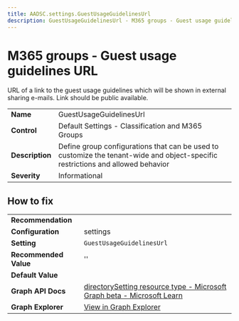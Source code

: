 ```yaml
---
title: AADSC.settings.GuestUsageGuidelinesUrl
description: GuestUsageGuidelinesUrl - M365 groups - Guest usage guidelines URL
---
```


# M365 groups - Guest usage guidelines URL

URL of a link to the guest usage guidelines which will be shown in external sharing e-mails. Link should be public available.

| | |
|-|-|
| **Name** | GuestUsageGuidelinesUrl |
| **Control** | Default Settings - Classification and M365 Groups |
| **Description** | Define group configurations that can be used to customize the tenant-wide and object-specific restrictions and allowed behavior |
| **Severity** | Informational |



## How to fix
| | |
|-|-|
| **Recommendation** |  |
| **Configuration** | settings |
| **Setting** | `GuestUsageGuidelinesUrl` |
| **Recommended Value** | '' |
| **Default Value** |  |
| **Graph API Docs** | [directorySetting resource type - Microsoft Graph beta - Microsoft Learn](https://learn.microsoft.com/en-us/graph/api/resources/directorysetting) |
| **Graph Explorer** | [View in Graph Explorer](https://developer.microsoft.com/en-us/graph/graph-explorer?request=settings&method=GET&version=beta&GraphUrl=https://graph.microsoft.com) |


